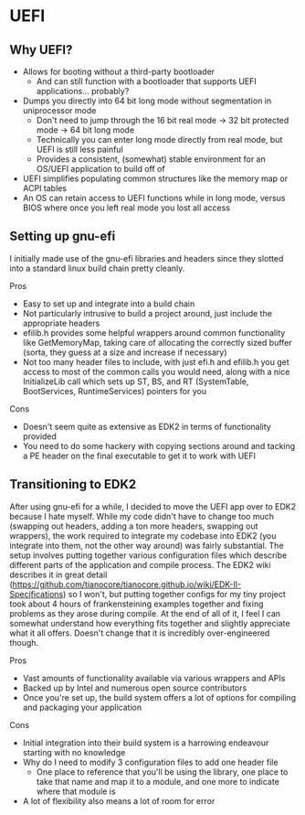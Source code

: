 # UEFI

## Why UEFI?

* Allows for booting without a third-party bootloader
    * And can still function with a bootloader that supports UEFI applications... probably?
* Dumps you directly into 64 bit long mode without segmentation in uniprocessor mode
    * Don't need to jump through the 16 bit real mode -> 32 bit protected mode -> 64 bit long mode
    * Technically you can enter long mode directly from real mode, but UEFI is still less painful
    * Provides a consistent, (somewhat) stable environment for an OS/UEFI application to build off of
* UEFI simplifies populating common structures like the memory map or ACPI tables
* An OS can retain access to UEFI functions while in long mode, versus BIOS where once you left real mode you lost all access

## Setting up gnu-efi

I initially made use of the gnu-efi libraries and headers since they slotted into a standard linux build chain pretty cleanly.

Pros
* Easy to set up and integrate into a build chain
* Not particularly intrusive to build a project around, just include the appropriate headers
* efilib.h provides some helpful wrappers around common functionality like GetMemoryMap, taking care of allocating the correctly sized buffer (sorta, they guess at a size and increase if necessary)
* Not too many header files to include, with just efi.h and efilib.h you get access to most of the common calls you would need, along with a nice InitializeLib call which sets up ST, BS, and RT (SystemTable, BootServices, RuntimeServices) pointers for you

Cons
* Doesn't seem quite as extensive as EDK2 in terms of functionality provided
* You need to do some hackery with copying sections around and tacking a PE header on the final executable to get it to work with UEFI

## Transitioning to EDK2

After using gnu-efi for a while, I decided to move the UEFI app over to EDK2 because I hate myself. While my code didn't have to change too much (swapping out headers, adding a ton more headers, swapping out wrappers), the work required to integrate my codebase into EDK2 (you integrate into them, not the other way around) was fairly substantial. The setup involves putting together various configuration files which describe different parts of the application and compile process. The EDK2 wiki describes it in great detail (https://github.com/tianocore/tianocore.github.io/wiki/EDK-II-Specifications) so I won't, but putting together configs for my tiny project took about 4 hours of frankensteining examples together and fixing problems as they arose during compile. At the end of all of it, I feel I can somewhat understand how everything fits together and slightly appreciate what it all offers. Doesn't change that it is incredibly over-engineered though.

Pros
* Vast amounts of functionality available via various wrappers and APIs
* Backed up by Intel and numerous open source contributors
* Once you're set up, the build system offers a lot of options for compiling and packaging your application

Cons
* Initial integration into their build system is a harrowing endeavour starting with no knowledge
* Why do I need to modify 3 configuration files to add one header file
    * One place to reference that you'll be using the library, one place to take that name and map it to a module, and one more to indicate where that module is
* A lot of flexibility also means a lot of room for error
